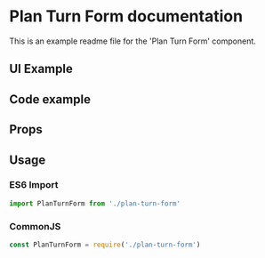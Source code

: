 # Plan Turn Form documentation

This is an example readme file for the 'Plan Turn Form' component.

## UI Example

<!-- STORY -->

## Code example

<!-- SOURCE -->

## Props

<!-- PROPS -->

## Usage

### ES6 Import
```js
import PlanTurnForm from './plan-turn-form'
```

### CommonJS

```js
const PlanTurnForm = require('./plan-turn-form')
